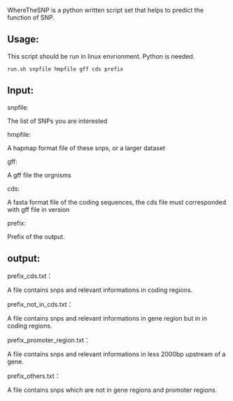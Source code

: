 
WhereTheSNP is a python written script set that helps to predict the function of SNP.

Usage:
---
This script should be run in linux envrionment. Python is needed.
```
run.sh snpfile hmpfile gff cds prefix
```
Input:
---
snpfile:

The list of SNPs you are interested

hmpfile:

A hapmap format file of these snps, or a larger dataset

gff:

A gff file the orgnisms

cds:

A fasta format file of the coding sequences, the cds file must corresponded with gff file in version

prefix:

Prefix of the output. 

output:
---
prefix_cds.txt：

A file contains snps and relevant informations in coding regions.

prefix_not_in_cds.txt：

A file contains snps and relevant informations in gene region but in in coding regions.

prefix_promoter_region.txt：

A file contains snps and relevant informations in less 2000bp upstream of a gene.

prefix_others.txt：

A file contains snps which are not in gene regions and promoter regions.
